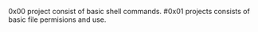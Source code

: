 0x00 project consist of basic shell commands.
#0x01 projects consists of basic file permisions and use.

